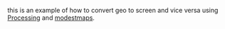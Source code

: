 this is an example of how to convert geo to screen and vice versa using <a href="http://processing.org/" target="_blank">Processing</a> and <a href="https://github.com/RandomEtc/modestmaps-processing" target="_blank">modestmaps</a>.
